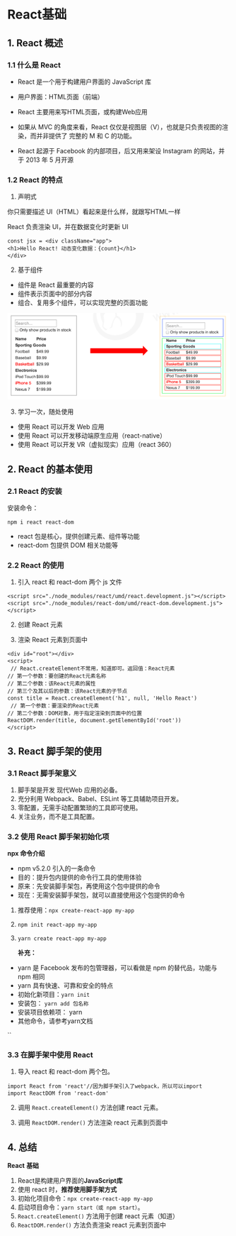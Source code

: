 # React基础



## 1. React 概述



### 1.1 什么是 React

- React 是一个用于构建用户界面的 JavaScript 库

- 用户界面：HTML页面（前端）

- React 主要用来写HTML页面，或构建Web应用

- 如果从 MVC 的角度来看，React 仅仅是视图层（V），也就是只负责视图的渲染，而并非提供了 完整的 M 和 C 的功能。

- React 起源于 Facebook 的内部项目，后又用来架设 Instagram 的网站，并于 2013 年 5 月开源



### 1.2 React 的特点

1. 声明式

你只需要描述 UI（HTML）看起来是什么样，就跟写HTML一样

 React 负责渲染 UI，并在数据变化时更新 UI

```react
const jsx = <div className="app">
<h1>Hello React! 动态变化数据：{count}</h1>
</div>
```

2. 基于组件

- 组件是 React 最重要的内容 
- 组件表示页面中的部分内容 
- 组合、复用多个组件，可以实现完整的页面功能

![](./img/1.png)

3. 学习一次，随处使用

- 使用 React 可以开发 Web 应用 
- 使用 React 可以开发移动端原生应用（react-native） 
- 使用 React 可以开发 VR（虚拟现实）应用（react 360）



## 2. React 的基本使用



### 2.1 React 的安装

安装命令：

```
npm i react react-dom
```

- react 包是核心，提供创建元素、组件等功能 
- react-dom 包提供 DOM 相关功能等



### 2.2 React 的使用

1. 引入 react 和 react-dom 两个 js 文件

```react
<script src="./node_modules/react/umd/react.development.js"></script>
<script src="./node_modules/react-dom/umd/react-dom.development.js"></script>
```

2. 创建 React 元素

3. 渲染 React 元素到页面中

```react
<div id="root"></div>
<script>
 // React.createElement不常用，知道即可。返回值：React元素
// 第一个参数：要创建的React元素名称
// 第二个参数：该React元素的属性
// 第三个及其以后的参数：该React元素的子节点
const title = React.createElement('h1', null, 'Hello React')
 // 第一个参数：要渲染的React元素
// 第二个参数：DOM对象，用于指定渲染到页面中的位置
ReactDOM.render(title, document.getElementById('root'))
</script>
```



## 3. React 脚手架的使用



### 3.1 React 脚手架意义

1. 脚手架是开发 现代Web 应用的必备。 
2.  充分利用 Webpack、Babel、ESLint 等工具辅助项目开发。
3. 零配置，无需手动配置繁琐的工具即可使用。 
4. 关注业务，而不是工具配置。



### 3.2 使用 React 脚手架初始化项

**npx 命令介绍**

- npm v5.2.0 引入的一条命令 
-  目的：提升包内提供的命令行工具的使用体验 
- 原来：先安装脚手架包，再使用这个包中提供的命令 
- 现在：无需安装脚手架包，就可以直接使用这个包提供的命令

1. 推荐使用：`npx create-react-app my-app` 

2. `npm init react-app my-app` 

3. `yarn create react-app my-app` 

   **补充：**

-  yarn 是 Facebook 发布的包管理器，可以看做是 npm 的替代品，功能与 npm 相同 
-  yarn 具有快速、可靠和安全的特点 
- 初始化新项目：`yarn init` 
- 安装包： `yarn add 包名称` 
- 安装项目依赖项： yarn 
- 其他命令，请参考yarn文档 

``

### 3.3 在脚手架中使用 React

1. 导入 react 和 react-dom 两个包。

```react
import React from 'react'//因为脚手架引入了webpack，所以可以import
import ReactDOM from 'react-dom'
```

2. 调用 `React.createElement()` 方法创建 react 元素。

3. 调用 `ReactDOM.render()` 方法渲染 react 元素到页面中



## 4. 总结

**React** **基础** 

1. React是构建用户界面的**JavaScript库** 
2. 使用 react 时，**推荐使用脚手架方式**
3. 初始化项目命令：`npx create-react-app my-app`  
4. 启动项目命令：`yarn start（或 npm start）`。 
5. `React.createElement()` 方法用于创建 react 元素（知道）
6. `ReactDOM.render()` 方法负责渲染 react 元素到页面中